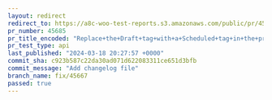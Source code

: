 ```yaml
---
layout: redirect
redirect_to: https://a8c-woo-test-reports.s3.amazonaws.com/public/pr/45685/api/index.html
pr_number: 45685
pr_title_encoded: "Replace+the+Draft+tag+with+a+Scheduled+tag+in+the+product+header"
pr_test_type: api
last_published: "2024-03-18 20:27:57 +0000"
commit_sha: c923b587c22da30ad071d622083311ce651d3bfb
commit_message: "Add changelog file"
branch_name: fix/45667
passed: true
---
```

